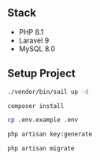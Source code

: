 ## Stack
- PHP 8.1
- Laravel 9
- MySQL 8.0

## Setup Project
```bash
./vendor/bin/sail up -d

composer install

cp .env.example .env

php artisan key:generate

php artisan migrate
